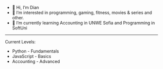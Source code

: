 - 👋 Hi, I’m Dian
- 👀 I’m interested in programming, gaming, fitness, movies & series and other.
- 🌱 I’m currently learning Accounting in UNWE Sofia and Programming in SoftUni
_____________________________________
Current Levels:
* Python - Fundamentals
* JavaScript - Basics
* Accounting - Advanced

